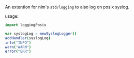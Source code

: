 An extention for nim's `std/logging` to also log on posix syslog.

usage:

```nim
import loggingPosix

var syslogLog = newSyslogLogger()
addHandler(syslogLog)
info("INFO")
warn("WARN")
error("ERR")
```